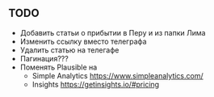 ## TODO

- Добавить статьи о прибытии в Перу и из папки Лима
- Изменить ссылку вместо телеграфа
- Удалить статью на телегафе
- Пагинация???
- Поменять Plausible на
	- Simple Analytics https://www.simpleanalytics.com/
	- Insights https://getinsights.io/#pricing

